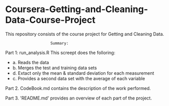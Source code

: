 # Coursera-Getting-and-Cleaning-Data-Course-Project

This repository consists of the course project for Getting and Cleaning Data.

                        Summary:

Part 1: run_analysis.R
This screept does the folloring:
  
- a. Reads the data
- b. Merges the test and training data sets
- d. Extact only the mean & standard deviation for each measurement
- c. Provides a second data set with the average of each variable

Part 2. CodeBook.md contains the description of the work performed.

Part 3. 'README.md' provides an overview of each part of the project.
